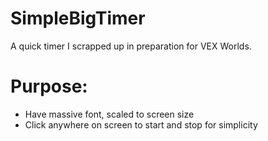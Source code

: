 # SimpleBigTimer

A quick timer I scrapped up in preparation for VEX Worlds.

# Purpose:
* Have massive font, scaled to screen size
* Click anywhere on screen to start and stop for simplicity
